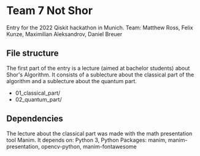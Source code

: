 # Team 7 Not Shor

Entry for the 2022 Qiskit hackathon in Munich. Team: Matthew Ross, Felix Kunze, Maximilian Aleksandrov, Daniel Breuer 

## File structure

The first part of the entry is a lecture (aimed at bachelor students) about Shor's Algorithm.
It consists of a sublecture about the classical part of the algorithm and a sublecture about the quantum part.  

- 01_classical_part/
- 02_quantum_part/

## Dependencies

The lecture about the classical part was made with the math presentation tool Manim. 
It depends on: Python 3, Python Packages: manim, manim-presentation, opencv-python, manim-fontawesome
